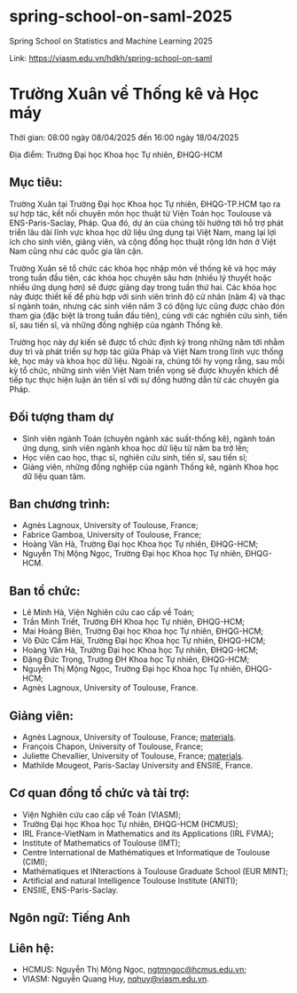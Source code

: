 # spring-school-on-saml-2025
Spring School on Statistics and Machine Learning 2025

Link: https://viasm.edu.vn/hdkh/spring-school-on-saml

# Trường Xuân về Thống kê và Học máy

Thời gian: 08:00 ngày 08/04/2025 đến 16:00 ngày 18/04/2025

Địa điểm: Trường Đại học Khoa học Tự nhiên, ĐHQG-HCM

## Mục tiêu: 

Trường Xuân tại Trường Đại học Khoa học Tự nhiên, ĐHQG-TP.HCM tạo ra sự hợp tác,  kết nối chuyên môn học thuật từ Viện Toán học Toulouse và ENS-Paris-Saclay, Pháp. Qua đó, dự án của chúng tôi hướng tới hỗ trợ phát triển lâu dài lĩnh vực khoa học dữ liệu ứng dụng tại Việt Nam, mang lại lợi ích cho sinh viên, giảng viên, và cộng đồng học thuật rộng lớn hơn ở Việt Nam cũng như các quốc gia lân cận. 

Trường Xuân sẽ tổ chức các khóa học nhập môn về thống kê và học máy trong tuần đầu tiên, các khóa học chuyên sâu hơn (nhiều lý thuyết hoặc nhiều ứng dụng hơn) sẽ được giảng dạy trong tuần thứ hai. Các khóa học này được thiết kế để phù hợp với sinh viên trình độ cử nhân (năm 4) và thạc sĩ  ngành toán, nhưng các sinh viên năm 3 có động lực cũng được chào đón tham gia (đặc biệt là trong tuần đầu tiên), cùng với các nghiên cứu sinh,  tiến sĩ, sau tiến sĩ, và những đồng nghiệp của ngành  Thống kê.

Trường học này dự kiến sẽ được tổ chức định kỳ trong những năm tới nhằm duy trì và phát triển sự hợp tác giữa Pháp và Việt Nam trong lĩnh vực thống kê, học máy và khoa học dữ liệu. Ngoài ra, chúng tôi hy vọng rằng, sau mỗi kỳ tổ chức, những sinh viên Việt Nam triển vọng sẽ được khuyến khích để tiếp tục thực hiện luận án tiến sĩ với sự đồng hướng dẫn từ các chuyên gia Pháp.

## Đối tượng tham dự

- Sinh viên ngành Toán (chuyên ngành xác suất-thống kê), ngành toán ứng dụng, sinh viên ngành khoa học dữ liệu từ năm ba trở lên;
- Học viên cao học, thạc sĩ, nghiên cứu sinh, tiến sĩ, sau tiến sĩ;
- Giảng viên, những đồng nghiệp của ngành Thống kê, ngành Khoa học dữ liệu quan tâm.

## Ban chương trình:

- Agnès Lagnoux, University of Toulouse, France;
- Fabrice Gamboa, University of Toulouse, France;
- Hoàng Văn Hà, Trường Đại học Khoa học Tự nhiên, ĐHQG-HCM;
- Nguyễn Thị Mộng Ngọc, Trường Đại học Khoa học Tự nhiên, ĐHQG-HCM.

## Ban tổ chức:

- Lê Minh Hà, Viện Nghiên cứu cao cấp về Toán;
- Trần Minh Triết, Trường ĐH Khoa học Tự nhiên, ĐHQG-HCM;
- Mai Hoàng Biên, Trường Đại học Khoa học Tự nhiên, ĐHQG-HCM;
- Võ Đức Cẩm Hải, Trường Đại học Khoa học Tự nhiên, ĐHQG-HCM;
- Hoàng Văn Hà, Trường Đại học Khoa học Tự nhiên, ĐHQG-HCM;
- Đặng Đức Trọng, Trường ĐH Khoa học Tự nhiên, ĐHQG-HCM;
- Nguyễn Thị Mộng Ngọc, Trường Đại học Khoa học Tự nhiên, ĐHQG-HCM;
- Agnès Lagnoux, University of Toulouse, France.

## Giảng viên:

- Agnès Lagnoux, University of Toulouse, France; [materials](https://perso.math.univ-toulouse.fr/lagnoux/enseignements/).
- François Chapon, University of Toulouse, France;
- Juliette Chevallier, University of Toulouse, France; [materials](https://plmlab.math.cnrs.fr/chevallier-teaching/hcmus-springschool-computationalstatistics).
- Mathilde Mougeot, Paris-Saclay University and ENSIIE, France.

## Cơ quan đồng tổ chức và tài trợ: 

- Viện Nghiên cứu cao cấp về Toán (VIASM);
- Trường Đại học Khoa học Tự nhiên, ĐHQG-HCM (HCMUS);
- IRL France-VietNam in Mathematics and its Applications (IRL FVMA);
- Institute of Mathematics of Toulouse (IMT);
- Centre International de Mathématiques et Informatique de Toulouse (CIMI);
- Mathématiques et INteractions à Toulouse Graduate School (EUR MINT);
- Artificial and natural Intelligence Toulouse Institute (ANITI);
- ENSIIE, ENS-Paris-Saclay.

## Ngôn ngữ: Tiếng Anh

## Liên hệ: 

- HCMUS: Nguyễn Thị Mộng Ngọc, ngtmngoc@hcmus.edu.vn;
- VIASM: Nguyễn Quang Huy, nqhuy@viasm.edu.vn.
